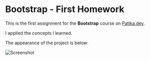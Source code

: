 # Bootstrap - First Homework

This is the first assignment for the **Bootstrap** course on [Patika.dev](https://patika.dev).

I applied the concepts I learned.

The appearance of the project is below:

![Screenshot](images/ss.gif)